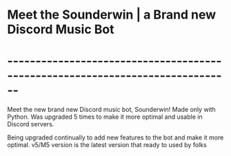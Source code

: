 # Meet the Sounderwin | a Brand new Discord Music Bot
#                                     ------------------------------------------------------------------------------

Meet the new brand new Discord music bot, Sounderwin! Made only with Python. Was upgraded 5 times to make it more optimal and usable in Discord servers.

Being upgraded continually to add new features to the bot and make it more optimal. v5/M5 version is the latest version that ready to used by folks
